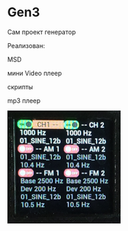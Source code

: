 # Gen3

Сам проект генератор

Реализован:

MSD

мини Video плеер

скрипты

mp3 плеер

<img src="img.png" width="256"/>
